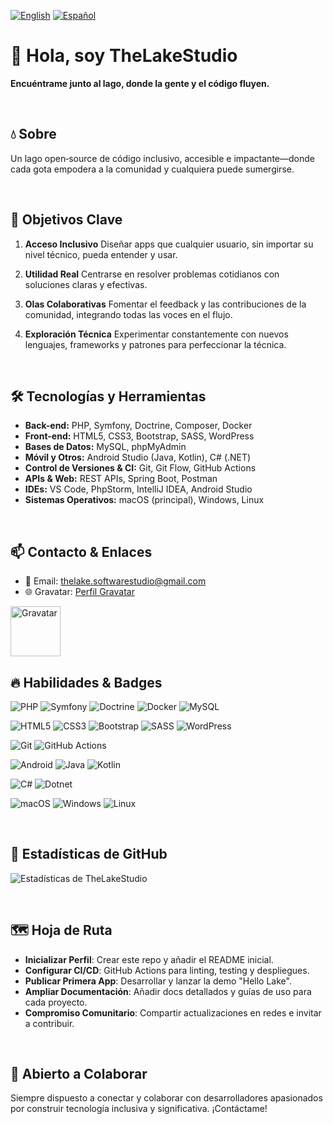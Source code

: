 [![English](https://img.shields.io/badge/-English-0078D4?logo=github&logoColor=white)](README.md) [![Español](https://img.shields.io/badge/-Espa%C3%B1ol-BA1200?logo=github&logoColor=white)](README.es.md)

# 👋 Hola, soy TheLakeStudio

**Encuéntrame junto al lago, donde la gente y el código fluyen.**

<br>

## 💧 Sobre

Un lago open‑source de código inclusivo, accesible e impactante—donde cada gota empodera a la comunidad y cualquiera puede sumergirse.

<br>

## 🎯 Objetivos Clave

1. **Acceso Inclusivo**
   Diseñar apps que cualquier usuario, sin importar su nivel técnico, pueda entender y usar.

2. **Utilidad Real**
   Centrarse en resolver problemas cotidianos con soluciones claras y efectivas.

3. **Olas Colaborativas**
   Fomentar el feedback y las contribuciones de la comunidad, integrando todas las voces en el flujo.

4. **Exploración Técnica**
   Experimentar constantemente con nuevos lenguajes, frameworks y patrones para perfeccionar la técnica.

<br>

## 🛠️ Tecnologías y Herramientas

- **Back-end:** PHP, Symfony, Doctrine, Composer, Docker
- **Front-end:** HTML5, CSS3, Bootstrap, SASS, WordPress
- **Bases de Datos:** MySQL, phpMyAdmin
- **Móvil y Otros:** Android Studio (Java, Kotlin), C# (.NET)
- **Control de Versiones & CI:** Git, Git Flow, GitHub Actions
- **APIs & Web:** REST APIs, Spring Boot, Postman
- **IDEs:** VS Code, PhpStorm, IntelliJ IDEA, Android Studio
- **Sistemas Operativos:** macOS (principal), Windows, Linux

<br>

## 📫 Contacto & Enlaces

- 📧 Email: [thelake.softwarestudio@gmail.com](mailto:thelake.softwarestudio@gmail.com)
- 🌐 Gravatar: [Perfil Gravatar](https://gravatar.com/23d4190c770e5c78f0be4e6bc3d99d85)

<img src="https://www.gravatar.com/avatar/23d4190c770e5c78f0be4e6bc3d99d85?s=80" alt="Gravatar" width="80" height="80">

<br>

## 🔥 Habilidades & Badges

![PHP](https://img.shields.io/badge/PHP-777BB4?logo=php&logoColor=white) ![Symfony](https://img.shields.io/badge/Symfony-black?logo=symfony&logoColor=white) ![Doctrine](https://img.shields.io/badge/Doctrine-009DC4?logo=doctrine&logoColor=white) ![Docker](https://img.shields.io/badge/Docker-2496ED?logo=docker&logoColor=white) ![MySQL](https://img.shields.io/badge/MySQL-4479A1?logo=mysql&logoColor=white)

![HTML5](https://img.shields.io/badge/HTML5-E34F26?logo=html5&logoColor=white) ![CSS3](https://img.shields.io/badge/CSS3-1572B6?logo=css3&logoColor=white) ![Bootstrap](https://img.shields.io/badge/Bootstrap-563D7C?logo=bootstrap&logoColor=white) ![SASS](https://img.shields.io/badge/SASS-CC6699?logo=sass&logoColor=white) ![WordPress](https://img.shields.io/badge/WordPress-21759B?logo=wordpress&logoColor=white)

![Git](https://img.shields.io/badge/Git-F05032?logo=git&logoColor=white) ![GitHub Actions](https://img.shields.io/badge/GitHub_Actions-2088FF?logo=githubactions&logoColor=white)

![Android](https://img.shields.io/badge/Android-3DDC84?logo=android&logoColor=white) ![Java](https://img.shields.io/badge/Java-007396?logo=java&logoColor=white) ![Kotlin](https://img.shields.io/badge/Kotlin-0095D5?logo=kotlin&logoColor=white)

![C#](https://img.shields.io/badge/C%23-239120?logo=c-sharp&logoColor=white) ![Dotnet](https://img.shields.io/badge/.NET-512BD4?logo=dotnet&logoColor=white)

![macOS](https://img.shields.io/badge/OS-macOS-black?logo=apple&logoColor=white) ![Windows](https://img.shields.io/badge/OS-Windows-0078D6?logo=windows&logoColor=white) ![Linux](https://img.shields.io/badge/OS-Linux-FCC624?logo=linux&logoColor=black)

<br>

## 🚀 Estadísticas de GitHub

![Estadísticas de TheLakeStudio](https://github-readme-stats.vercel.app/api?username=thelake-studio&show_icons=true&theme=light)

<br>

## 🗺️ Hoja de Ruta

- **Inicializar Perfil**: Crear este repo y añadir el README inicial.
- **Configurar CI/CD**: GitHub Actions para linting, testing y despliegues.
- **Publicar Primera App**: Desarrollar y lanzar la demo "Hello Lake".
- **Ampliar Documentación**: Añadir docs detallados y guías de uso para cada proyecto.
- **Compromiso Comunitario**: Compartir actualizaciones en redes e invitar a contribuir.

<br>

## 🤝 Abierto a Colaborar

Siempre dispuesto a conectar y colaborar con desarrolladores apasionados por construir tecnología inclusiva y significativa. ¡Contáctame!
